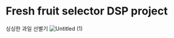 # Fresh fruit selector DSP project


싱싱한 과일 선별기 
![Untitled (1)](https://user-images.githubusercontent.com/46091177/116976703-78010180-acfc-11eb-840c-f9e02c1a9587.png)
